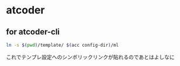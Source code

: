 # atcoder

## for atcoder-cli
```sh
ln -s $(pwd)/template/ $(acc config-dir)/ml
```
これでテンプレ設定へのシンボリックリンクが貼れるのであとはよしなに
